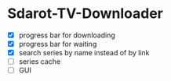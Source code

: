 # Sdarot-TV-Downloader

- [x] progress bar for downloading
- [x] progress bar for waiting
- [x] search series by name instead of by link
- [ ] series cache
- [ ] GUI
